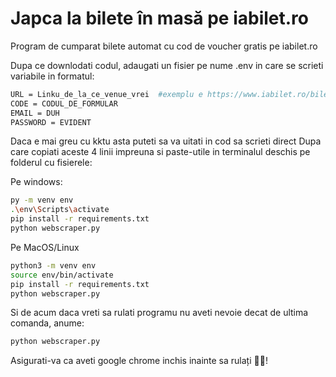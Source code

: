 # Japca la bilete în masă pe iabilet.ro
 Program de cumparat bilete automat cu cod de voucher gratis pe iabilet.ro

Dupa ce downlodati codul, adaugati un fisier pe nume .env in care se scrieti variabile in formatul:

```bash
URL = Linku_de_la_ce_venue_vrei  #exemplu e https://www.iabilet.ro/bilete-concert-guns-n-roses-pe-arena-nationala-din-bucuresti-81171/?utm_source=HpTopWeb
CODE = CODUL_DE_FORMULAR
EMAIL = DUH
PASSWORD = EVIDENT
```
Daca e mai greu cu kktu asta puteti sa va uitati in cod sa scrieti direct 
Dupa care copiati aceste 4 linii impreuna si paste-utile in terminalul deschis pe folderul cu fisierele:

Pe windows:
```bash
py -m venv env
.\env\Scripts\activate
pip install -r requirements.txt 
python webscraper.py
```
Pe MacOS/Linux
```bash
python3 -m venv env
source env/bin/activate
pip install -r requirements.txt 
python webscraper.py
```

Si de acum daca vreti sa rulati programu nu aveti nevoie decat de ultima comanda, anume:

```bash
python webscraper.py
```

Asigurati-va ca aveti google chrome inchis inainte sa rulați 🥦🌿! 